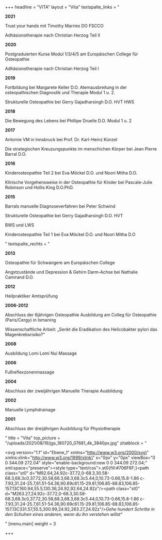 +++
headline = "VITA"
layout = "Vita"
textspalte_links = "<p><strong>2021</strong></p><p>Trust your hands mit Timothy Marries DO FSCCO</p><p>Adhäsionstherapie nach Christian Herzog Teil II</p><p><strong>2020</strong></p><p>Postgraduierten Kurse Modul 1/3/4/5 am Europäischen College für Osteopathie</p><p>Adhäsionstherapie nach Christian Herzog Teil I</p><p><strong>2019</strong></p><p>Fortbildung bei Margarete Keller D.O. Atemausbreitung in der osteopathischen Diagnostik und Therapie Modul 1 u. 2.</p><p>Strukturelle Osteopathie bei Gerry Gajadharsingh D.O. HVT HWS</p><p><strong>2018</strong></p><p>Die Bewegung des Lebens bei Phillipe Druelle D.O. Modul 1 u. 2</p><p><strong>2017</strong></p><p>Antomie VM in Innsbruck bei Prof. Dr. Karl-Heinz Künzel</p><p>Die strategischen Kreuzungspunkte im menschichen Körper bei Jean Pierre Barral D.O.</p><p><strong>2016</strong></p><p>Kinderosteopathie Teil 2 bei Eva Möckel D.O. und Noori Mitha D.O.</p><p>Klinische Vorgehensweise in der Osteopathie für Kinder bei Pascale-Julie Robinson und Hollis King D.O.PhD.</p><p><strong>2015</strong></p><p>Barrals manuelle Diagnoseverfahren bei Peter Schwind</p><p>Strukturelle Osteopathie bei Gerry Gajadharsingh D.O. HVT</p><p>BWS und LWS</p><p>Kinderosteopathie Teil 1 bei Eva Möckel D.O. und Noori Mitha D.O</p>"
textspalte_rechts = "<p><strong>2013</strong></p><p>Osteopathie für Schwangere am Europäischen College</p><p>Angstzustände und Depression &amp; Gehirn Darm-Achse bei Nathalie Camirand D.O.</p><p><strong>2012</strong></p><p>Heilpraktiker Amtsprüfung</p><p><strong>2006-2012</strong></p><p>Abschluss der 6jährigen Osteopathie Ausbildung am Colleg für Osteopathie (Paris/Cergy) in Ismaning</p><p>Wissenschaftliche Arbeit: „Senkt die Eradikation des Helicobakter pylori das Magenkrebsrisiko?“</p><p><strong>2008</strong></p><p>Ausbildung Lomi Lomi Nui Massage</p><p><strong>2006</strong></p><p>Fußreflexzonenmassage</p><p><strong>2004</strong></p><p>Abschluss der zweijährigen Manuelle Therapie Ausbildung</p><p><strong>2002</strong></p><p>Manuelle Lymphdrainage</p><p><strong>2001</strong></p><p>Abschluss der dreijährigen Ausbildung für Physiotherapie</p>"
title = "Vita"
top_picture = "/uploads/2021/08/19/jgs_180720_07681_4k_3840px.jpg"
zitatblock = "<p><svg version=\"1.1\" id=\"Ebene_1\" xmlns=\"http://www.w3.org/2000/svg\" xmlns:xlink=\"http://www.w3.org/1999/xlink\" x=\"0px\" y=\"0px\" viewBox=\"0 0 344.09 272.04\" style=\"enable-background:new 0 0 344.09 272.04;\" xml:space=\"preserve\"><style type=\"text/css\">.st0{fill:#706F6F;}</style><g><path class=\"st0\" d=\"M92.64,24.92c-37.72,0-68.3,30.58-68.3,68.3c0,37.72,30.58,68.3,68.3,68.3c5.44,0,10.73-0.66,15.8-1.86 c-7.93,31.24-25.7,61.51-54.36,90.69c61.15-29.81,106.85-88.83,106.85-157.13C160.94,55.5,130.36,24.92,92.64,24.92z\"/><path class=\"st0\" d=\"M263.27,24.92c-37.72,0-68.3,30.58-68.3,68.3c0,37.72,30.58,68.3,68.3,68.3c5.44,0,10.73-0.66,15.8-1.86 c-7.93,31.24-25.7,61.51-54.36,90.69c61.15-29.81,106.85-88.83,106.85-157.13C331.57,55.5,300.99,24.92,263.27,24.92z\"/></g></svg><i>Gehe hundert Schritte in den Schuhen eines anderen, wenn du ihn verstehen willst“</i></p>"
[menu.main]
weight = 3

+++
